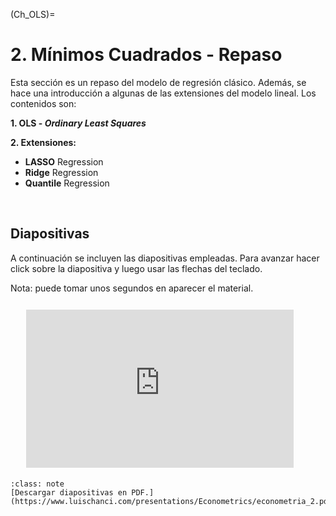 (Ch_OLS)=

# 2. Mínimos Cuadrados - Repaso

Esta sección es un repaso del modelo de regresión clásico. Además, se hace una introducción a algunas de las extensiones del modelo lineal. Los contenidos son:

**1. OLS - _Ordinary Least Squares_**

**2. Extensiones:**
- **LASSO** Regression
- **Ridge** Regression
- **Quantile** Regression

&nbsp;

## Diapositivas

A continuación se incluyen las diapositivas empleadas. Para avanzar hacer click sobre la diapositiva y luego usar las flechas del teclado.

Nota: puede tomar unos segundos en aparecer el material.

<div id   ="Container"
     style="padding-bottom:50.25%; position:relative; display:block; width: 100%">
     <iframe id                 ="my_html_slides"
             width              ="85%"
             height             ="100%"
             src                ="https://www.luischanci.com/presentations/Econometrics/econometria_2.html#/"
             frameborder        ="0"
             allowfullscreen    ="1"
             style              ="position:absolute; top:5%; left: 5%">
     </iframe>
</div>
</br>

`````{admonition} Enlace
:class: note
[Descargar diapositivas en PDF.](https://www.luischanci.com/presentations/Econometrics/econometria_2.pdf)
`````

</br>

